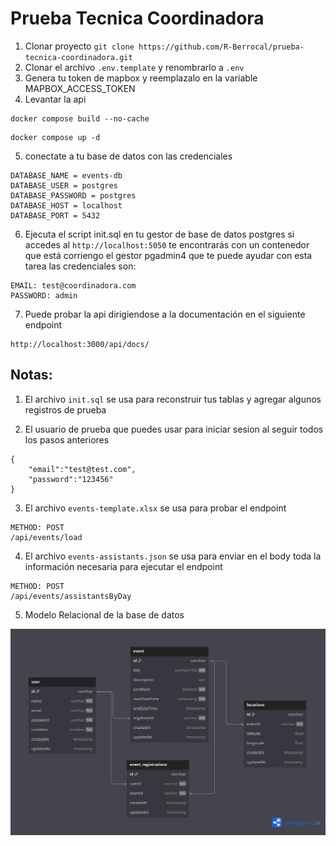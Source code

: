 # Prueba Tecnica Coordinadora

1. Clonar proyecto ```git clone https://github.com/R-Berrocal/prueba-tecnica-coordinadora.git```
2. Clonar el archivo ```.env.template``` y renombrarlo a ```.env```
3. Genera tu token de mapbox y reemplazalo en la variable MAPBOX_ACCESS_TOKEN
4. Levantar la api
```
docker compose build --no-cache
```
```
docker compose up -d
```
5. conectate a tu base de datos con las credenciales
```
DATABASE_NAME = events-db
DATABASE_USER = postgres
DATABASE_PASSWORD = postgres
DATABASE_HOST = localhost
DATABASE_PORT = 5432
```
6. Ejecuta el script init.sql en tu gestor de base de datos postgres si accedes al ```http://localhost:5050``` te encontrarás con un contenedor que está corriengo el gestor pgadmin4 que te puede ayudar con esta tarea las credenciales son:

```
EMAIL: test@coordinadora.com
PASSWORD: admin
```

7. Puede probar la api dirigiendose a la documentación en el siguiente endpoint
```
http://localhost:3000/api/docs/
```

## Notas:


1. El archivo ```init.sql``` se usa para reconstruir tus tablas y agregar algunos registros de prueba

2. El usuario de prueba que puedes usar para iniciar sesion al seguir todos los pasos anteriores
```
{
    "email":"test@test.com",
    "password":"123456"    
}
```

3. El archivo ```events-template.xlsx``` se usa para probar el endpoint
```
METHOD: POST
/api/events/load
```
4. El archivo ```events-assistants.json``` se usa para enviar en el body toda la información necesaria para ejecutar el endpoint
```
METHOD: POST
/api/events/assistantsByDay
```

5. Modelo Relacional de la base de datos

![alt text](modelo-relacional-events-db.png)